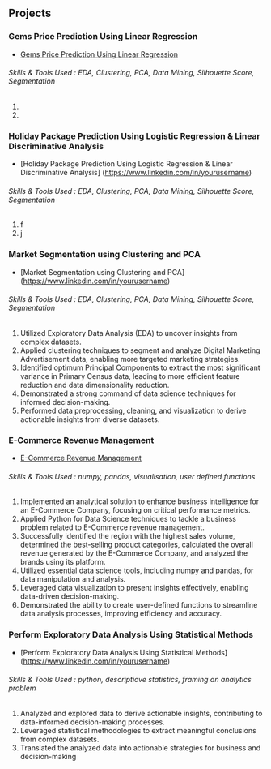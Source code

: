 ## Projects
### Gems Price Prediction Using Linear Regression
- [Gems Price Prediction Using Linear Regression](https://www.linkedin.com/in/yourusername)

###### Skills & Tools Used : EDA, Clustering, PCA, Data Mining, Silhouette Score, Segmentation
1.
2.

### Holiday Package Prediction Using Logistic Regression & Linear Discriminative Analysis
- [Holiday Package Prediction Using Logistic Regression & Linear Discriminative Analysis] (https://www.linkedin.com/in/yourusername)
###### Skills & Tools Used : EDA, Clustering, PCA, Data Mining, Silhouette Score, Segmentation
1. f
2. j

### Market Segmentation using Clustering and PCA 
- [Market Segmentation using Clustering and PCA] (https://www.linkedin.com/in/yourusername)
###### Skills & Tools Used : EDA, Clustering, PCA, Data Mining, Silhouette Score, Segmentation
1. Utilized Exploratory Data Analysis (EDA) to uncover insights from complex datasets.
2. Applied clustering techniques to segment and analyze Digital Marketing Advertisement data, enabling more targeted marketing strategies.
3. Identified optimum Principal Components to extract the most significant variance in Primary Census data, leading to more efficient feature reduction and data dimensionality reduction.
4. Demonstrated a strong command of data science techniques for informed decision-making.
5. Performed data preprocessing, cleaning, and visualization to derive actionable insights from diverse datasets.
  
### E-Commerce Revenue Management
- [E-Commerce Revenue Management](https://www.linkedin.com/in/yourusername)
###### Skills & Tools Used : numpy, pandas, visualisation, user defined functions
 1. Implemented an analytical solution to enhance business intelligence for an E-Commerce Company, focusing on critical performance metrics. 
 2. Applied Python for Data Science techniques to tackle a business problem related to E-Commerce revenue management.
 3. Successfully identified the region with the highest sales volume, determined the best-selling product categories, calculated the overall revenue generated by the E-Commerce Company, and analyzed the brands using its platform.
 4. Utilized essential data science tools, including numpy and pandas, for data manipulation and analysis. 
 5. Leveraged data visualization to present insights effectively, enabling data-driven decision-making. 
 6. Demonstrated the ability to create user-defined functions to streamline data analysis processes, improving efficiency and accuracy. 

### Perform Exploratory Data Analysis Using Statistical Methods
- [Perform Exploratory Data Analysis Using Statistical Methods] (https://www.linkedin.com/in/yourusername)
###### Skills & Tools Used : python, descriptiove statistics, framing an analytics problem
 1. Analyzed and explored data to derive actionable insights, contributing to data-informed decision-making processes.
 2. Leveraged statistical methodologies to extract meaningful conclusions from complex datasets.
 3. Translated the analyzed data into actionable strategies for business and decision-making


  
